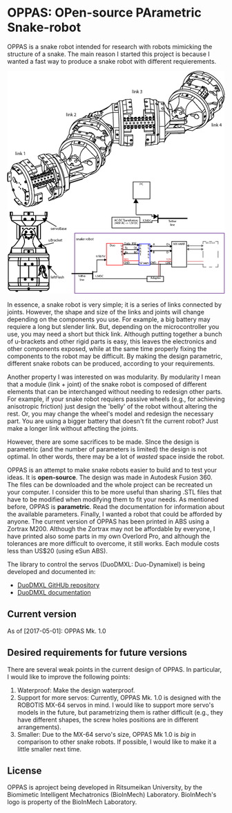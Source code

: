 # OPPAS: OPen-source PArametric Snake-robot

OPPAS is a snake robot intended for research with robots mimicking the structure of a snake.
The main reason I started this project is because I wanted a fast way to produce a snake robot with different requierements.

![introduction.png](OPPAS_imgs/introduction.png "OPPAS introduction")

In essence, a snake robot is very simple; it is a series of links connected by joints.
However, the shape and size of the links and joints will change depending on the components you use.
For example, a big battery may requiere a long but slender link.
But, depending on the microcontroller you use, you may need a short but thick link.
Although putting together a bunch of u-brackets and other rigid parts is easy, this leaves the electronics and other components exposed, while at the same time properly fixing the components to the robot may be difficult.
By making the design parametric, different snake robots can be produced, according to your requirements.

Another property I was interested on was modularity.
By modularity I mean that a module (link + joint) of the snake robot is composed of different elements that can be interchanged without needing to redesign other parts.
For example, if your snake robot requiers passive wheels (e.g., for achieving anisotropic friction) just design the 'belly' of the robot without altering the rest.
Or, you may change the wheel's model and redesign the necessary part.
You are using a bigger battery that doesn't fit the current robot? Just make a longer link without affecting the joints.

However, there are some sacrifices to be made.
SInce the design is parametric (and the number of parameters is limited) the design is not optimal.
In other words, there may be a lot of *wasted* space inside the robot.

OPPAS is an attempt to make snake robots easier to build and to test your ideas.
It is **open-source**.
The design was made in Autodesk Fusion 360.
The files can be downloaded and the whole project can be recreated un your computer.
I consider this to be more useful than sharing .STL files that have to be modified when modifying them to fit your needs.
As mentioned before, OPPAS is **parametric**.
Read the documentation for information about the available parameters.
Finally, I wanted a robot that could be afforded by anyone.
The current version of OPPAS has been printed in ABS using a Zortrax M200.
Although the Zortrax may not be affordable by everyone, I have printed also some parts in my own Overlord Pro, and although the tolerances are more difficult to overcome, it still works.
Each module costs less than US$20 (using eSun ABS).

The library to control the servos (DuoDMXL: Duo-Dynamixel) is being developed and documented in:
* [DuoDMXL GitHUb repository](https://github.com/FabReyesMecha/DuoDMXL)
* [DuoDMXL documentation](https://fabreyesmecha.github.io/DuoDMXL/)

## Current version

As of [2017-05-01]: OPPAS Mk. 1.0

## Desired requirements for future versions

There are several weak points in the current design of OPPAS.
In particular, I would like to improve the following points:

1. Waterproof: Make the design waterproof.
2. Support for more servos:  Currently, OPPAS Mk. 1.0 is designed with the ROBOTIS MX-64 servos in mind. I would like to support more servo's models in the future, but parametrizing them is rather difficult (e.g., they have different shapes, the screw holes positions are in different arrangements).
3. Smaller: Due to the MX-64 servo's size, OPPAS Mk 1.0 is *big* in comparison to other snake robots. If possible, I would like to make it a little smaller next time.

## License

OPPAS is aproject being developed in Ritsumeikan University, by the Biomimetic Intelligent Mechatronics (BioInMech) Laboratory.
BioInMech's logo is property of the BioInMech Laboratory.
